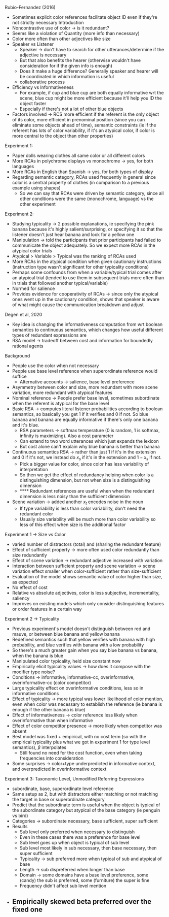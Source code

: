 
Rubio-Fernandez (2016)

- Sometimes explicit color references facilitate object ID even if they're not strictly necessary
Introduction
- Noncontrastive use of color -> is it redundant?
- Seems like a violation of Quantity (more info than necessary)
- Color more often than other adjectives like size
- Speaker vs Listener
	- Speaker -> don't have to search for other utterances/determine if the adjective is necessary
	- But that also benefits the hearer (otherwise wouldn't have consideration for if the given info is enough)
	- Does it make a huge difference? Generally speaker and hearer will be coordinated in which information is useful
	- collaborative process
- Efficiency vs Informativeness
	- For example, if cup and blue cup are both equally informative wrt the scene, blue cup might be more efficient because it'll help you ID the object faster
	- Especially if there's not a lot of other blue objects
- Factors involved -> RCS more efficient if the referent is the only object of its color, more efficient in prenominal position (since you can eliminate some objects ahead of time), semantic constraints (ie if the referent has lots of color variability, if it's an atypical color, if color is more central to the object than other properties)

Experiment 1:
- Paper dolls wearing clothes all same color or all different colors
- More RCAs in polychrome displays vs monochrome -> yes, for both languages
- More RCAs in English than Spanish -> yes, for both types of display
- Regarding semantic category, RCAs used frequently in general since color is a central property of clothes (in comparison to a previous example using shapes)
	- So we can say that RCAs were driven by semantic category, since all other conditions were the same (monochrome, language) vs the other experiment

Experiment 2:
- Studying typicality -> 2 possible explanations, ie specifying the pink banana because it's highly salient/surprising, or specifying it so that the listener doesn't just hear banana and look for a yellow one
- Manipulation -> told the participants that prior participants had failed to communicate the object adequately. So we expect more RCAs in the atypical color trials
- Atypical > Variable > Typical was the ranking of RCAs used
- More RCAs in the atypical condition when given cautionary instructions (instruction type wasn't significant for other typicality conditions)
- Perhaps some confounds from when a variable/typical trial comes after an atypical trial (tended to use them in subsequent trials more often than in trials that followed another typical/variable)
- Normed for salience
- Provides evidence for cooperativity of RCAs -> since only the atypical ones went up in the cautionary condition, shows that speaker is aware of what might cause the communication breakdown and adjust


Degen et al, 2020

- Key idea is changing the informativeness computation from wrt boolean semantics to continuous semantics, which changes how useful different types of redundant expressions are
- RSA model -> tradeoff between cost and information for boundedly rational agents

Background
- People use the color when not necessary
- People use base level reference when superordinate reference would suffice
	- Alternative accounts -> salience, base level preference
- Asymmetry between color and size, more redundant with more scene variation, more redundant with atypical features
- Nominal reference -> People prefer base level, sometimes subordinate when the referent is atypical for the base level
- Basic RSA -> computes literal listener probabilities according to boolean semantics, so basically you get 1 if it verifies and 0 if not. So blue banana and banana are equally informative if there's only one banana and it's blue. 
	- RSA parameters -> softmax temperature (0 is random, 1 is softmax, infinity is maximizing). Also a cost parameter
	- Can extend to two word utterances which just expands the lexicon
	- But cost alone can't explain why blue banana is better than banana
- Continuous semantics RSA -> rather than just 1 if it's in the extension and 0 if it's not, we instead do $x_s$ if it's in the extension and $1-x_s$ if not. 
	- Pick a bigger value for color, since color has less variability of interpretation
	- So then we get the effect of redundancy helping when color is a distinguishing dimension, but not when size is a distinguishing dimension
	- **** Redundant references are useful when when the redundant dimension is less noisy than the sufficient dimension
- Scene variation -> added another $x_t$ encodes noise in the noun
	- If type variability is less than color variability, don't need the redundant color
	- Usually size variability will be much more than color variability so less of this effect when size is the additional factor

Experiment 1 -> Size vs Color
- varied number of distractors (total) and (sharing the redundant feature)
- Effect of sufficient property -> more often used color redundantly than size redundantly
- Effect of scene variation -> redundant adjective increased with variation
- Interaction between sufficient property and scene variation -> scene variation effect smaller when color-sufficient rather than size-sufficient
- Evaluation of the model shows semantic value of color higher than size, as expected
- No effect of cost
- Relative vs absolute adjectives, color is less subjective, incrementality, saliency
- Improves on existing models which only consider distinguishing features or order features in a certain way

Experiment 2 -> Typicality
- Previous experiment's model doesn't distinguish between red and mauve, or between blue banana and yellow banana
- Redefined semantics such that yellow verifies with banana with high probability, and blue verifies with banana with a low probability
- So there's a much greater gain when you say blue banana vs banana, when the banana is blue
- Manipulated color typicality, held size constant now
- Empirically elicit typicality values -> how does it compose with the modifier type noise?
- Conditions -> informative, informative-cc, overinformative, overinformative-cc (color competitor)
- Large typicality effect on overinformative conditions, less so in informative conditions
- Effect of typicality -> more typical was lower likelihood of color mention, even when color was necessary to establish the reference (ie banana is enough if the other banana is blue)
- Effect of informativeness -> color reference less likely when overinformative than when informative
- Effect of color competitor presence -> more likely when competitor was absent
- Best model was fixed + empirical, with no cost term (so with the empirical typicality plus what we got in experiment 1 for type level semantics), $\beta$ interpolates
	- Still found no need for the cost function, even when taking frequencies into consideration
- Some surprises -> color+type underpredicted in informative context, and overpredicted in overinformative context 

Experiment 3: Taxonomic Level, Unmodified Referring Expressions
 - subordinate, base, superordinate level reference
 - Same setup as 2, but with distractors either matching or not matching the target in base or superordinate category
 - Predict that the subordinate term is useful when the object is typical of the subordinate category but atypical of the base category (ie penguin vs bird)
 - Categories -> subordinate necessary, base sufficient, super sufficient 
 - Results
	 - Sub level only preferred when necessary to distinguish
	 - Even in these cases there was a preference for base level
	 - Sub level goes up when object is typical of sub level
	 - Sub level most likely in sub necessary, then base necessary, then super sufficient
	 - Typicality -> sub preferred more when typical of sub and atypical of base
	 - Length -> sub dispreferred when longer than base
	 - Domain -> some domains have a base level preference, some (candy) the sub is preferred, some (furniture) the super is fine
	 - Frequency didn't affect sub level mention
 - Empirically skewed beta preferred over the fixed one
	 - 
